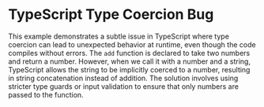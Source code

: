 # TypeScript Type Coercion Bug
This example demonstrates a subtle issue in TypeScript where type coercion can lead to unexpected behavior at runtime, even though the code compiles without errors.
The `add` function is declared to take two numbers and return a number. However, when we call it with a number and a string, TypeScript allows the string to be implicitly coerced to a number, resulting in string concatenation instead of addition.
The solution involves using stricter type guards or input validation to ensure that only numbers are passed to the function.